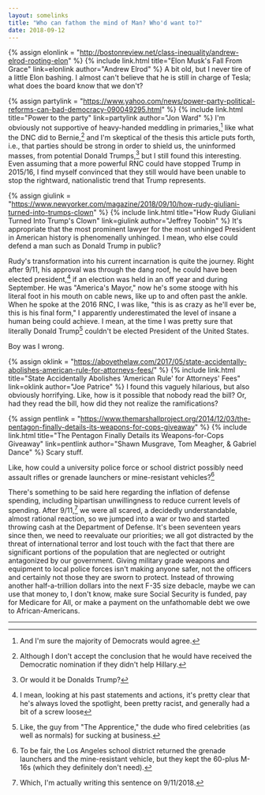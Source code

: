 ```yaml
---
layout: somelinks
title: "Who can fathom the mind of Man? Who'd want to?"
date: 2018-09-12
---
```


{% assign elonlink = "http://bostonreview.net/class-inequality/andrew-elrod-rooting-elon" %}
{% include link.html title="Elon Musk's Fall From Grace" link=elonlink author="Andrew Elrod" %}
A bit old, but I never tire of a little Elon bashing.
I almost can't believe that he is still in charge of Tesla; what does the board know that we don't?

{% assign partylink = "https://www.yahoo.com/news/power-party-political-reforms-can-bad-democracy-090049295.html" %}
{% include link.html title="Power to the party" link=partylink author="Jon Ward" %}
I'm obviously not supportive of heavy-handed meddling in primaries,[^1] like what the DNC did to Bernie,[^2] and I'm skeptical of the thesis this article puts forth, i.e., that parties should be strong in order to shield us, the uninformed masses, from potential Donald Trumps,[^3] but I still found this interesting.
Even assuming that a more powerful RNC could have stopped Trump in 2015/16, I find myself convinced that they still would have been unable to stop the rightward, nationalistic trend that Trump represents.

{% assign giulink = "https://www.newyorker.com/magazine/2018/09/10/how-rudy-giuliani-turned-into-trumps-clown" %}
{% include link.html title="How Rudy Giuliani Turned Into Trump's Clown" link=giulink author="Jeffrey Toobin" %}
It's appropriate that the most prominent lawyer for the most unhinged President in American history is phenomenally unhinged.
I mean, who else could defend a man such as Donald Trump in public?

Rudy's transformation into his current incarnation is quite the journey.
Right after 9/11, his approval was through the dang roof, he could have been elected president,[^6] if an election was held in an off year and during September.
He was "America's Mayor," now he's some stooge with his literal foot in his mouth on cable news, like up to and often past the ankle.
When he spoke at the 2016 RNC, I was like, "this is as crazy as he'll ever be, this is his final form," I apparently underestimated the level of insane a human being could achieve.
I mean, at the time I was pretty sure that literally Donald Trump[^4] couldn't be elected President of the United States.

Boy was I wrong.

{% assign oklink = "https://abovethelaw.com/2017/05/state-accidentally-abolishes-american-rule-for-attorneys-fees/" %}
{% include link.html title="State Accidentally Abolishes 'American Rule' for Attorneys' Fees" link=oklink author="Joe Patrice" %}
I found this vaguely hilarious, but also obviously horrifying.
Like, how is it possible that nobody read the bill?
Or, had they read the bill, how did they not realize the ramifications?

{% assign pentlink = "https://www.themarshallproject.org/2014/12/03/the-pentagon-finally-details-its-weapons-for-cops-giveaway" %}
{% include link.html title="The Pentagon Finally Details its Weapons-for-Cops Giveaway" link=pentlink author="Shawn Musgrave, Tom Meagher, & Gabriel Dance" %}
Scary stuff.

Like, how could a university police force or school district possibly need assault rifles or grenade launchers or mine-resistant vehicles?[^5]

There's something to be said here regarding the inflation of defense spending, including bipartisan unwillingness to reduce current levels of spending.
After 9/11,[^7] we were all scared, a decidedly understandable, almost rational reaction, so we jumped into a war or two and started throwing cash at the Department of Defense.
It's been seventeen years since then, we need to reevaluate our priorities; we all got distracted by the threat of international terror and lost touch with the fact that there are significant portions of the population that are neglected or outright antagonized by our government.
Giving military grade weapons and equipment to local police forces isn't making anyone safer, not the officers and certainly not those they are sworn to protect.
Instead of throwing another half-a-trillion dollars into the next F-35 size debacle, maybe we can use that money to, I don't know, make sure Social Security is funded, pay for Medicare for All, or make a payment on the unfathomable debt we owe to African-Americans.


<hr class="footsep">

[^1]: And I'm sure the majority of Democrats would agree.
[^2]: Although I don't accept the conclusion that he would have received the Democratic nomination if they didn't help Hillary.
[^3]: Or would it be Donalds Trump?
[^4]: Like, the guy from "The Apprentice," the dude who fired celebrities (as well as normals) for sucking at business.
[^5]: To be fair, the Los Angeles school district returned the grenade launchers and the mine-resistant vehicle, but they kept the 60-plus M-16s (which they definitely don't need).
[^6]: I mean, looking at his past statements and actions, it's pretty clear that he's always loved the spotlight, been pretty racist, and generally had a bit of a screw loose
[^7]: Which, I'm actually writing this sentence on 9/11/2018.